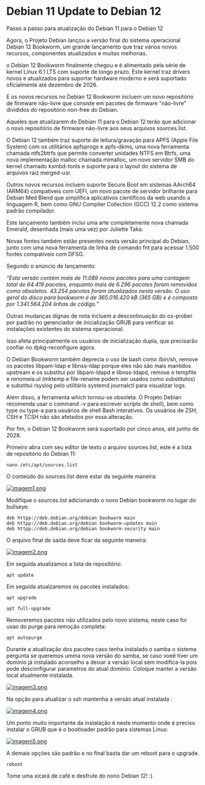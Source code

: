 # Debian 11 Update to Debian 12
Passo a passo para atualização do Debian 11 para o Debian 12

Agora, o Projeto Debian lançou a versão final do sistema operacional Debian 12 Bookworm, um grande lançamento que traz vários novos recursos, componentes atualizados e muitas melhorias.

o Debian 12 Bookworm finalmente chegou e é alimentado pela série de kernel Linux 6.1 LTS com suporte de longo prazo.
Este kernel traz drivers novos e atualizados para suportar hardware moderno e será suportado oficialmente até dezembro de 2026.

E os novos recursos no Debian 12 Bookworm incluem um novo repositório de firmware não-livre que consiste em pacotes de firmware “não-livre” divididos do repositório non-free do Debian.

Aqueles que atualizarem do Debian 11 para o Debian 12 terão que adicionar o novo repositório de firmware não-livre aos seus arquivos sources.list.

O Debian 12 também traz suporte de leitura/gravação para APFS (Apple File System) com os utilitários apfsprogs e apfs-dkms, uma nova ferramenta chamada ntfs2btrfs que permite converter unidades NTFS em Btrfs, uma nova implementação malloc chamada mimalloc, um novo servidor SMB do kernel chamado ksmbd-tools e suporte para o layout do sistema de arquivos raiz merged-usr.

Outros novos recursos incluem suporte Secure Boot em sistemas AArch64 (ARM64) compatíveis com UEFI, um novo pacote de servidor brilhante para Debian Med Blend que simplifica aplicativos científicos da web usando a linguagem R, bem como GNU Compiler Collection (GCC) 12.2 como sistema padrão compilador.

Este lançamento também inclui uma arte completamente nova chamada Emerald, desenhada (mais uma vez) por Juliette Taka.

Novas fontes também estão presentes nesta versão principal do Debian, junto com uma nova ferramenta de linha de comando fnt para acessar 1.500 fontes compatíveis com DFSG.

Segundo o anúncio de lançamento:

*“Esta versão contém mais de 11.089 novos pacotes para uma contagem total de 64.419 pacotes, enquanto mais de 6.296 pacotes foram removidos como obsoletos. 43.254 pacotes foram atualizados nesta versão. O uso geral do disco para bookworm é de 365.016.420 kB (365 GB) e é composto por 1.341.564.204 linhas de código.”*

Outras mudanças dignas de nota incluem a descontinuação do os-prober por padrão no gerenciador de inicialização GRUB para verificar as instalações existentes do sistema operacional.

Isso afeta principalmente os usuários de inicialização dupla, que precisarão confiar no dpkg-reconfigure agora.

O Debian Bookworm também deprecia o uso de bash como /bin/sh, remove os pacotes libpam-ldap e libnss-ldap porque eles não são mais mantidos upstream e os substitui por libpam-ldapd e libnss-ldapd, remove o tempfile e renomeia.ul (mktemp e file-rename podem ser usados como substitutos) e substitui rsyslog pelo utilitário systemd journalctl para visualizar logs.

Além disso, a ferramenta which tornou-se obsoleta. O Projeto Debian recomenda usar o command -v para escrever scripts de shell), bem como type ou type-a para usuários de shell Bash interativos. Os usuários de ZSH, CSH e TCSH não são afetados por essa alteração.

Por fim, o Debian 12 Bookworm será suportado por cinco anos, até junho de 2028.

Primeiro abra com seu editor de texto o arquivo sources.list, este é a lista de repositório do Debian 11:

``` shell
nano /etc/apt/sources.list
```

O conteúdo do sources.list deve estar da seguinte maneira:

[![imagem1.png](https://i.postimg.cc/bw86B39c/imagem1.png)](https://postimg.cc/HVZ4J0NB)

Modifique o sources.list adicionando o novo Debian bookworm no lugar do bullseye:

```
deb httpp://deb.debian.org/debian bookworm main
deb httpp://deb.debian.org/debian bookworm-updates main
deb httpp://deb.debian.org/debian bookworm-security main
```

O arquivo final de saída deve ficar da seguinte maneira:

[![imagem2.png](https://i.postimg.cc/8zHyQMZF/imagem2.png)](https://postimg.cc/zyywTbZ5)


Em seguida atualizamos a lista de repositório:

```shell
apt update
```

Em seguida atualzaremos os pacotes instalados:

```shell
apt upgrade
```

```shell
apt full-upgrade
```

Removeremos pacotes não utilizados pelo novo sistema, neste caso foi usao do purge para remoção completa:

```shell
apt autopurge
```

Durante a atualização dos pacotes caso tenha instalado o samba o sistema pergunta se queremos umma nova versão do samba, se caso voeê tiver um domínio já instalado
aconselho a deixar a versão local sem modifica-la pois pode desconfigurar parametros do atual domínio. Coloque manter a versão local atualmente instalada.

[![imagem3.png](https://i.postimg.cc/k5L2XSty/imagem3.png)](https://postimg.cc/94tmLrb4)

Na opção para atualizar o ssh mantenha a versão atual instalada :

[![imagem4.png](https://i.postimg.cc/v80QLnTS/imagem4.png)](https://postimg.cc/pynbPpDD)

Um ponto muito importante da instalação é neste momento onde é preciso instalar o GRUB que é o bootloader padrão para sistemas Linux:

[![imagem5.png](https://i.postimg.cc/pTdK0LGF/imagem5.png)](https://postimg.cc/VS3Svmcf)

A demais opções são padrão e no final basta dar um reboot para o upgrade.

```shell
reboot
```

Tome uma xicará de café e desfrute do nono Debian 12! :)

